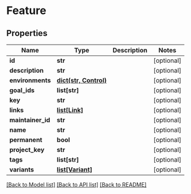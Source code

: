 # Feature

## Properties
Name | Type | Description | Notes
------------ | ------------- | ------------- | -------------
**id** | **str** |  | [optional] 
**description** | **str** |  | [optional] 
**environments** | [**dict(str, Control)**](Control.md) |  | [optional] 
**goal_ids** | **list[str]** |  | [optional] 
**key** | **str** |  | [optional] 
**links** | [**list[Link]**](Link.md) |  | [optional] 
**maintainer_id** | **str** |  | [optional] 
**name** | **str** |  | [optional] 
**permanent** | **bool** |  | [optional] 
**project_key** | **str** |  | [optional] 
**tags** | **list[str]** |  | [optional] 
**variants** | [**list[Variant]**](Variant.md) |  | [optional] 

[[Back to Model list]](../README.md#documentation-for-models) [[Back to API list]](../README.md#documentation-for-api-endpoints) [[Back to README]](../README.md)

